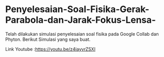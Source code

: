 # Penyelesaian-Soal-Fisika-Gerak-Parabola-dan-Jarak-Fokus-Lensa-
Telah dilakukan simulasi penyelesaian soal fisika pada Google Collab dan Phyton.
Berikut Simulasi yang saya buat.

Link Youtube :https://youtu.be/z4iayvrZSXI
